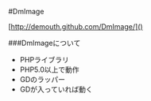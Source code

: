 #DmImage

[http://demouth.github.com/DmImage/]()

###DmImageについて
* PHPライブラリ
* PHP5.0以上で動作
* GDのラッパー
* GDが入っていれば動く
